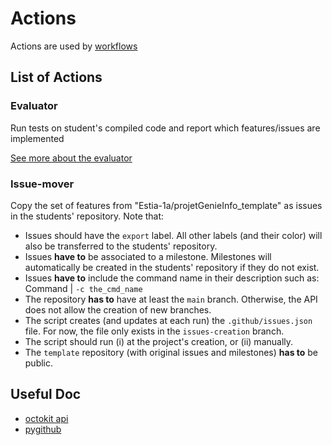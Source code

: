 # Actions

Actions are used by [workflows](/workflows/README.md)

## List of Actions

### Evaluator
Run tests on student's compiled code and report which features/issues are implemented

[See more about the evaluator](./evaluator/README.md)
### Issue-mover
Copy the set of features from "Estia-1a/projetGenieInfo_template" as issues in the students' repository.
Note that:

* Issues should have the `export` label. All other labels (and their color) will also be transferred to the students' repository.
* Issues **have to** be associated to a milestone. Milestones will automatically be created in the students' repository if they do not exist.
* Issues **have to** include the command name in their description such as: Command | `-c the_cmd_name`
* The repository **has to** have at least the `main` branch. Otherwise, the API does not allow the creation of new branches.
* The script creates (and updates at each run) the `.github/issues.json` file. For now, the file only exists in the `issues-creation` branch.
* The script should run (i) at the project's creation, or (ii) manually.
* The `template` repository (with original issues and milestones) **has to** be public.

## Useful Doc
- [octokit api](https://octokit.github.io/rest.js/v18#issues)
- [pygithub](https://pygithub.readthedocs.io/en/latest/)
